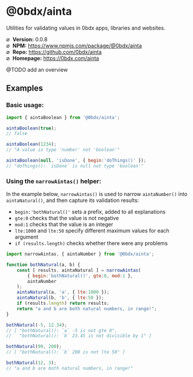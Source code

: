 # @0bdx/ainta

Utilities for validating values in 0bdx apps, libraries and websites.

∅&nbsp; __Version:__ 0.0.8  
∅&nbsp; __NPM:__ <https://www.npmjs.com/package/@0bdx/ainta>  
∅&nbsp; __Repo:__ <https://github.com/0bdx/ainta>  
∅&nbsp; __Homepage:__ <https://0bdx.com/ainta>

@TODO add an overview

## Examples

### Basic usage:

```js
import { aintaBoolean } from '@0bdx/ainta';

aintaBoolean(true);
// false

aintaBoolean(1234);
// "A value is type 'number' not 'boolean'"

aintaBoolean(null, 'isDone', { begin:'doThings()' });
// "doThings(): `isDone` is null not type 'boolean'"
```

### Using the `narrowAintas()` helper:

In the example below, `narrowAintas()` is used to narrow `aintaNumber()`
into `aintaNatural()`, and then capture its validation results:

- `begin:'bothNatural()'` sets a prefix, added to all explanations
- `gte:0` checks that the value is not negative
- `mod:1` checks that the value is an integer
- `lte:1000` and `lte:50` specify different maximum values for each argument
- `if (results.length)` checks whether there were any problems

```js
import narrowAintas, { aintaNumber } from '@0bdx/ainta';

function bothNatural(a, b) {
    const [ results, aintaNatural ] = narrowAintas(
        { begin:'bothNatural()', gte:0, mod:1 },
        aintaNumber
    );
    aintaNatural(a, 'a', { lte:1000 });
    aintaNatural(b, 'b', { lte:50 });
    if (results.length) return results;
    return "a and b are both natural numbers, in range!";
}

bothNatural(-5, 12.34);
// [ "bothNatural(): `a` -5 is not gte 0",
//   "bothNatural(): `b` 23.45 is not divisible by 1" ]

bothNatural(99, 200);
// [ "bothNatural(): `b` 200 is not lte 50" ]

bothNatural(12, 3);
// "a and b are both natural numbers, in range!"
```

